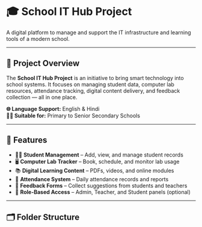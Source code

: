 # 🎓 School IT Hub Project

A digital platform to manage and support the IT infrastructure and learning tools of a modern school.

---

## 📌 Project Overview

The **School IT Hub Project** is an initiative to bring smart technology into school systems. It focuses on managing student data, computer lab resources, attendance tracking, digital content delivery, and feedback collection — all in one place.

**🌐 Language Support:** English & Hindi  
**👨‍🏫 Suitable for:** Primary to Senior Secondary Schools

---

## 🚀 Features

- 🧑‍🎓 **Student Management** – Add, view, and manage student records
- 🖥️ **Computer Lab Tracker** – Book, schedule, and monitor lab usage
- 📚 **Digital Learning Content** – PDFs, videos, and online modules
- 📅 **Attendance System** – Daily attendance records and reports
- 📩 **Feedback Forms** – Collect suggestions from students and teachers
- 🔐 **Role-Based Access** – Admin, Teacher, and Student panels (optional)

---

## 🗂️ Folder Structure

